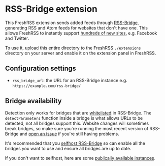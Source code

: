 # RSS-Bridge extension

This FreshRSS extension sends added feeds through [RSS-Bridge](https://github.com/rss-bridge/rss-bridge), generating RSS and Atom feeds for websites that don't have one. This allows FreshRSS to instantly support [hundreds of new sites](https://github.com/RSS-Bridge/rss-bridge/tree/master/bridges), e.g. Facebook and Twitter.

To use it, upload this entire directory to the FreshRSS `./extensions` directory on your server and enable it on the extension panel in FreshRSS.

## Configuration settings

* `rss_bridge_url`: the URL for an RSS-Bridge instance e.g. `https://example.com/rss-bridge/`

## Bridge availability

Detection only works for bridges that are [whitelisted](https://rss-bridge.github.io/rss-bridge/For_Hosts/Whitelisting.html) in RSS-Bridge. The `detectParameters` function inside a bridge is what allows URLs to be detected; not all bridges support this. Website changes will sometimes break bridges, so make sure you're running the most recent version of RSS-Bridge and [open an issue](https://github.com/RSS-Bridge/rss-bridge/issues) if you're still having problems.

It's recommended that you [selfhost RSS-Bridge](https://rss-bridge.github.io/rss-bridge/For_Hosts/Installation.html) so can enable all the bridges you want to use and ensure all bridges are up to date.

If you don't want to selfhost, here are some [publically available instances](https://rss-bridge.github.io/rss-bridge/General/Public_Hosts.html).
